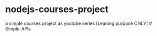# nodejs-courses-project
a simple courses project as youtube series [Leaning purpose ONLY]
#   S i m p l e - A P I s  
 